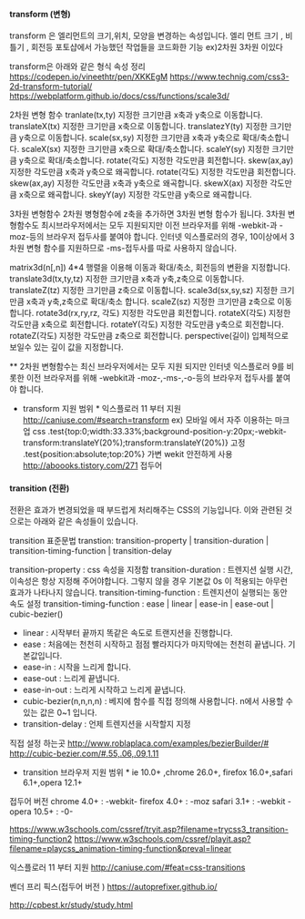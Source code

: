 #### transform (변형) 
transform  은 엘리먼트의 크기,위치, 모양을 변경하는 속성입니다.
엘리 먼트 크기 , 비틀기 , 회전등 포토샵에서 가능했던 작업들을 코드화한 기능 ex)2차원 3차원 이있다

transform은 아래와 같은 형식 
속성 정리 
https://codepen.io/vineethtr/pen/XKKEgM
https://www.technig.com/css3-2d-transform-tutorial/
https://webplatform.github.io/docs/css/functions/scale3d/

2차원 변형 함수 
tranlate(tx,ty)  지정한 크기만큼 x축과 y축으로 이동합니다.
translateX(tx) 지정한 크기만큼 x축으로 이동합니다.
translatezY(ty) 지정한 크기만큼 y축으로 이동합니다.
scale(sx,sy) 지정한 크기만큼 x축과 y축으로 확대/축소합니다.
scaleX(sx) 지정한 크기만큼 x축으로 확대/축소합니다.
scaleY(sy) 지정한 크기만큼 y축으로 확대/축소합니다.
rotate(각도) 지정한 각도만큼 회전합니다.
skew(ax,ay) 지정한 각도만큼 x축과 y축으로 왜곡합니다.
rotate(각도) 지정한 각도만큼 회전합니다.
skew(ax,ay) 지정한 각도만큼 x축과 y축으로 왜곡합니다.
skewX(ax) 지정한 각도만큼 x축으로 왜곡합니다.
skeyY(ay) 지정한 각도만큼 y축으로 왜곡합니다.

3차원 변형함수
2차원 병형함수에 z축을 추가하면 3차원 변형 함수가 됩니다.
3차원 변형함수도 최시브라우저에서는 모두 지원되지만 이전 브라우저를 위해 -webkit-과 -moz-등의 브라우저 접두사를 붙여야 합니다. 인터넷 익스플로러의 경우, 10이상에서 3차원 변형 함수를 지원하므로 -ms-접두사를 따로 사용하지 않습니다.

matrix3d(n[,n]) 4*4 행렬을 이용해 이동과 확대/축소, 회전등의 변환을 지정합니다.
translate3d(tx,ty,tz)  지정한 크기만큼 x축과 y축,z축으로 이동합니다.
translateZ(tz) 지정한 크기만큼 z축으로 이동합니다.
scale3d(sx,sy,sz) 지정한 크기만큼 x축과 y축,z축으로 확대/축소 합니다.
scaleZ(sz) 지정한 크기만큼 z축으로 이동합니다.
rotate3d(rx,ry,rz, 각도)  지정한 각도만큼 회전합니다.
rotateX(각도) 지정한 각도만큼 x축으로 회전합니다.
rotateY(각도) 지정한 각도만큼 y축으로 회전합니다.
rotateZ(각도) 지정한 각도만큼 z축으로 회전합니다.
perspective(길이) 입체적으로 보일수 있는 깊이 값을 지정합니다.

** 2차원 변형함수는 최신 브라우저에서는 모두 지원 되지만 인터넷 익스플로러 9를 비롯한 이전 브라우저를 위해 -webkit과 -moz-,-ms-,-o-등의 브라우저 접두사를 붙여야 합니다.


* transform 지원 범위 *
  익스플로러 11 부터 지원
  http://caniuse.com/#search=transform
  ex)
  모바일 에서 자주 이용하는 마크업 css
  .test{top:0;width:33.33%;background-position-y:20px;-webkit-transform:translateY(20%);transform:translateY(20%)}  고정
  .test{position:absolute;top:20%} 가변
  wekit
  안전하게 사용
  http://aboooks.tistory.com/271 접두어


#### transition (전환)

전환은 효과가 변경되었을 때 부드럽게 처리해주는 CSS의 기능입니다. 이와 관련된 것으로는 아래와 같은 속성들이 있습니다. 

transition 표준문법 
transtion: transition-property | transition-duration | transition-timing-function | transition-delay

transition-property :  css 속성을 지정함
transition-duration : 트렌지션 실행 시간, 이속성은 항상 지정해 주어야합니다. 그렇지 않을 경우 기본값 0s 이 적용되는 아무런 효과가 나타나지 않습니다. 
transition-timing-function :  트렌지션이 실행되는 동안 속도 설정
transition-timing-function : ease | linear | ease-in | ease-out | cubic-bezier()



* linear : 시작부터 끝까지 똑같은 속도로 트랜지션을 진행합니다.
* ease : 처음에는 천천히 시작하고 점점 빨라지다가 마지막에는 천천히 끝냅니다. 기본값입니다.
* ease-in : 시작을 느리게 합니다.
* ease-out : 느리게 끝냅니다.
* ease-in-out : 느리게 시작하고 느리게 끝냅니다.
* cubic-bezier(n,n,n,n)  : 베지에 함수를 직접 정의해 사용합니다. n에서 사용할 수 있는 값은 0~1 입니다.
* transition-delay :  언제 트렌지션을 시작할지 지정

직접 설정 하는곳  http://www.roblaplaca.com/examples/bezierBuilder/#
             http://cubic-bezier.com/#.55,.06,.09,1.11


* transition 브라우저 지원 범위 *
  ie 10.0+ ,chrome 26.0+, firefox 16.0+,safari 6.1+,opera 12.1+

접두어 버전 
chrome 4.0+ : -webkit-
firefox 4.0+ : -moz
safari 3.1+ : -webkit - 
opera 10.5+ : -0-

https://www.w3schools.com/cssref/tryit.asp?filename=trycss3_transition-timing-function2
https://www.w3schools.com/cssref/playit.asp?filename=playcss_animation-timing-function&preval=linear

익스플로러 11 부터 지원
http://caniuse.com/#feat=css-transitions

벤더 프리 픽스(접두어 버전 ) 
https://autoprefixer.github.io/

http://cpbest.kr/study/study.html






